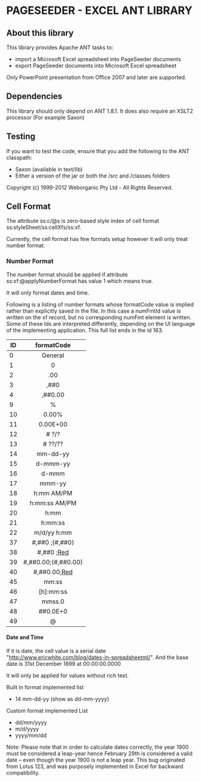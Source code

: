 # PAGESEEDER - EXCEL ANT LIBRARY

About this library
------------------

This library provides Apache ANT tasks to:
- import a Microsoft Excel spreadsheet into PageSeeder documents
- export PageSeeder documents into Microsoft Excel spreadsheet

Only PowerPoint presentation from Office 2007 and later are supported.

Dependencies
------------

This library should only depend on ANT 1.8.1.
It does also require an XSLT2 processor (For example Saxon)

Testing
-------

If you want to test the code, ensure that you add the following to the ANT classpath:
- Saxon (available in text/lib)
- Either a version of the jar or both the /src and /classes folders


Copyright (c) 1999-2012 Weborganic Pty Ltd - All Rights Reserved.

## Cell Format

The attribute ss:c/@s is zero-based style index of cell format ss:styleSheet/ss:cellXfs/ss:xf. 

Currently, the cell format has few formats setup however it will only treat number format.

### Number Format

The number format should be applied if attribute ss:xf:@applyNumberFormat has value 1 which means true. 

It will only format dates and time.

Following is a listing of number formats whose formatCode value is implied rather than explicitly saved in
the file. In this case a numFmtId value is written on the xf record, but no corresponding numFmt element is
written. Some of these Ids are interpreted differently, depending on the UI language of the implementing
application. This full list ends in the id 163.

| ID | formatCode                 |
|----|:--------------------------:|
| 0  | General                    | 
| 1  | 0                          |
| 2  | .00                        |
| 3  | ,##0                       |
| 4  | ,##0.00                    |
| 9  | %                          |
| 10 | 0.00%                      |
| 11 | 0.00E+00                   |
| 12 | # ?/?                      |
| 13 | # ??/??                    |
| 14 | mm-dd-yy                   |
| 15 | d-mmm-yy                   |
| 16 | d-mmm                      |
| 17 | mmm-yy                     |
| 18 | h:mm AM/PM                 |
| 19 | h:mm:ss AM/PM              |
| 20 | h:mm                       |
| 21 | h:mm:ss                    |
| 22 | m/d/yy h:mm                |
| 37 | #,##0 ;(#,##0)             |
| 38 | #,##0 ;[Red](#,##0)        |
| 39 | #,##0.00;(#,##0.00)        |
| 40 | #,##0.00;[Red](#,##0.00)   |
| 45 | mm:ss                      |
| 46 | [h]:mm:ss                  |
| 47 | mmss.0                     |
| 48 | ##0.0E+0                   |
| 49 | @                          |


#### Date and Time 
If it is date, the cell value is a serial date "http://www.ericwhite.com/blog/dates-in-spreadsheetml/".
And the base date is 31st December 1899 at 00:00:00.0000

It will only be applied for values without rich text.

Built in format implemented list
- 14 mm-dd-yy (show as dd-mm-yyyy) 

Custom format implemented List
- dd/mm/yyyy
- m/d/yyyy
- yyyy/mm/dd

Note: Please note that in order to calculate dates correctly, the year 1900 must be considered a leap-year hence 
February 29th is considered a valid date – even though the year 1900 is not a leap year.  This bug originated from 
Lotus 123, and was purposely implemented in Excel for backward compatibility.
